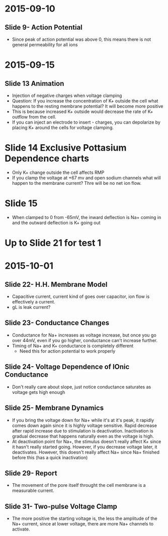 # 2015-09-10
## Slide 9- Action Potential
* Since peak of action potential was above 0, this means there is not general permeability for all ions
# 2015-09-15
## Slide 13 Animation
* Injection of negative charges when voltage clamping
* Question: If you increase the concentration of K+ outside the cell what happens to the resting membrane potential? It will become more positive
* This is because increased K+ outside would decrease the rate of K+ outflow from the cell.
* If you can inject an electrode to insert - charges, you can depolarize by placing K+ around the cells for voltage clamping.
# Slide 14 Exclusive Pottasium Dependence charts
* Only K+ change outside the cell affects RMP
* If you clamp the voltage at +67 mv and open sodium channels what will happen to the membrane current? Thre will be no net ion flow.
# Slide 15
* When clamped to 0 from -65mV, the inward deflection is Na+ coming in and the outward deflection is K+ going out
# Up to Slide 21 for test 1

# 2015-10-01
## Slide 22- H.H. Membrane Model
* Capacitive current, current kind of goes over capacitor, ion flow is effectively a current.
* gL is leak current?
## Slide 23- Conductance Changes
* Conductance for Na+ increases as voltage increase, but once you go over 44mV, even if you go higher, conductance can't increase further.
* Timing of Na+ and K+ conductance is completely different
    * Need this for action potential to work properly
## Slide 24- Voltage Dependence of IOnic Conductance
* Don't really care about slope, just notice conductance saturates as voltage gets high enough
## Slide 25- Membrane Dynamics
* If you bring the voltage down for Na+ while it's at it's peak, it rapidly comes down again since it is highly voltage sensitive. Rapid decrease after rapid increase due to stimulation is deactivation. Inactivation is gradual decrease that happens naturally even as the voltage is high.
* At deactivation point for Na+, the stimulus doesn't really affect K+ since it hasn't really started going. However, if you decrease voltage later, it deactivates. However, this doesn't really affect Na+ since Na+ finished before this (has a quick inactivation)
## Slide 29- Report
* The movement of the pore itself throught the cell membrane is a measurable current.
## Slide 31- Two-pulse Voltage Clamp
* The more positive the starting voltage is, the less the amplitude of the Na+ current, since at lower voltage, there are more Na+ channels to activate.

